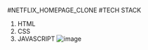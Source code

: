 #NETFLIX_HOMEPAGE_CLONE
#TECH STACK
1. HTML
2. CSS
3. JAVASCRIPT
![image](https://github.com/shekhsahil/BharatIntern_Netflix_Homepage_Clone/assets/91855497/3dda03ad-3f9b-4a85-a90b-561286a86536)

